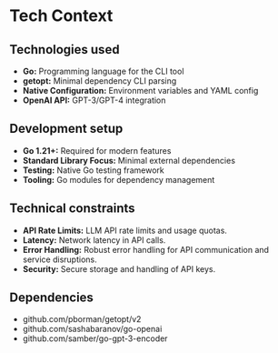 # Tech Context

## Technologies used
- **Go:** Programming language for the CLI tool
- **getopt:** Minimal dependency CLI parsing
- **Native Configuration:** Environment variables and YAML config
- **OpenAI API:** GPT-3/GPT-4 integration

## Development setup
- **Go 1.21+:** Required for modern features
- **Standard Library Focus:** Minimal external dependencies
- **Testing:** Native Go testing framework
- **Tooling:** Go modules for dependency management

## Technical constraints
- **API Rate Limits:**  LLM API rate limits and usage quotas.
- **Latency:** Network latency in API calls.
- **Error Handling:** Robust error handling for API communication and service disruptions.
- **Security:** Secure storage and handling of API keys.

## Dependencies
- github.com/pborman/getopt/v2
- github.com/sashabaranov/go-openai
- github.com/samber/go-gpt-3-encoder
